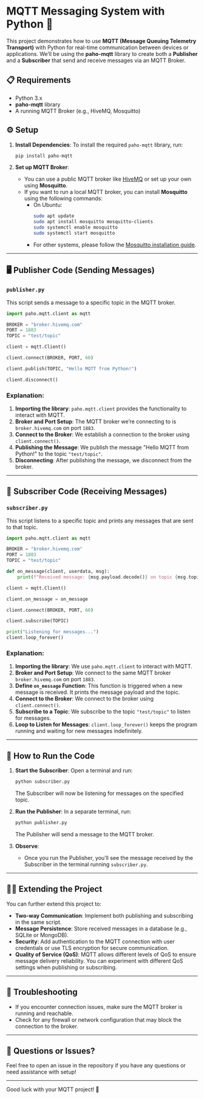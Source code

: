 # MQTT Messaging System with Python 📡

This project demonstrates how to use **MQTT (Message Queuing Telemetry Transport)** with Python for real-time communication between devices or applications. We’ll be using the **paho-mqtt** library to create both a **Publisher** and a **Subscriber** that send and receive messages via an MQTT Broker.

## 📋 **Requirements**
- Python 3.x
- **paho-mqtt** library
- A running MQTT Broker (e.g., HiveMQ, Mosquitto)

## ⚙️ **Setup**

1. **Install Dependencies**:
   To install the required `paho-mqtt` library, run:
   ```sh
   pip install paho-mqtt
   ```

2. **Set up MQTT Broker**:
   - You can use a public MQTT broker like [HiveMQ](https://www.hivemq.com/public-mqtt-broker/) or set up your own using **Mosquitto**.
   - If you want to run a local MQTT broker, you can install **Mosquitto** using the following commands:
     - On Ubuntu:
       ```sh
       sudo apt update
       sudo apt install mosquitto mosquitto-clients
       sudo systemctl enable mosquitto
       sudo systemctl start mosquitto
       ```
     - For other systems, please follow the [Mosquitto installation guide](https://mosquitto.org/download/).

---

## 🖥️ **Publisher Code (Sending Messages)**

### `publisher.py`

This script sends a message to a specific topic in the MQTT broker.

```python
import paho.mqtt.client as mqtt

BROKER = "broker.hivemq.com"
PORT = 1883
TOPIC = "test/topic"

client = mqtt.Client()

client.connect(BROKER, PORT, 60)

client.publish(TOPIC, "Hello MQTT from Python!")

client.disconnect()
```

### Explanation:
1. **Importing the library**: `paho.mqtt.client` provides the functionality to interact with MQTT.
2. **Broker and Port Setup**: The MQTT broker we’re connecting to is `broker.hivemq.com` on port `1883`.
3. **Connect to the Broker**: We establish a connection to the broker using `client.connect()`.
4. **Publishing the Message**: We publish the message "Hello MQTT from Python!" to the topic `"test/topic"`.
5. **Disconnecting**: After publishing the message, we disconnect from the broker.

---

## 📡 **Subscriber Code (Receiving Messages)**

### `subscriber.py`

This script listens to a specific topic and prints any messages that are sent to that topic.

```python
import paho.mqtt.client as mqtt

BROKER = "broker.hivemq.com"
PORT = 1883
TOPIC = "test/topic"

def on_message(client, userdata, msg):
    print(f"Received message: {msg.payload.decode()} on topic {msg.topic}")

client = mqtt.Client()

client.on_message = on_message

client.connect(BROKER, PORT, 60)

client.subscribe(TOPIC)

print("Listening for messages...")
client.loop_forever()
```

### Explanation:
1. **Importing the library**: We use `paho.mqtt.client` to interact with MQTT.
2. **Broker and Port Setup**: We connect to the same MQTT broker `broker.hivemq.com` on port `1883`.
3. **Define `on_message` Function**: This function is triggered when a new message is received. It prints the message payload and the topic.
4. **Connect to the Broker**: We connect to the broker using `client.connect()`.
5. **Subscribe to a Topic**: We subscribe to the topic `"test/topic"` to listen for messages.
6. **Loop to Listen for Messages**: `client.loop_forever()` keeps the program running and waiting for new messages indefinitely.

---

## 🚀 **How to Run the Code**

1. **Start the Subscriber**:
   Open a terminal and run:
   ```sh
   python subscriber.py
   ```
   The Subscriber will now be listening for messages on the specified topic.

2. **Run the Publisher**:
   In a separate terminal, run:
   ```sh
   python publisher.py
   ```
   The Publisher will send a message to the MQTT broker.

3. **Observe**:
   - Once you run the Publisher, you’ll see the message received by the Subscriber in the terminal running `subscriber.py`.

---

## 🧑‍💻 **Extending the Project**

You can further extend this project to:
- **Two-way Communication**: Implement both publishing and subscribing in the same script.
- **Message Persistence**: Store received messages in a database (e.g., SQLite or MongoDB).
- **Security**: Add authentication to the MQTT connection with user credentials or use TLS encryption for secure communication.
- **Quality of Service (QoS)**: MQTT allows different levels of QoS to ensure message delivery reliability. You can experiment with different QoS settings when publishing or subscribing.

---

## 🔧 **Troubleshooting**

- If you encounter connection issues, make sure the MQTT broker is running and reachable.
- Check for any firewall or network configuration that may block the connection to the broker.

---

## 💬 **Questions or Issues?**
Feel free to open an issue in the repository if you have any questions or need assistance with setup!

---

Good luck with your MQTT project! 🚀
